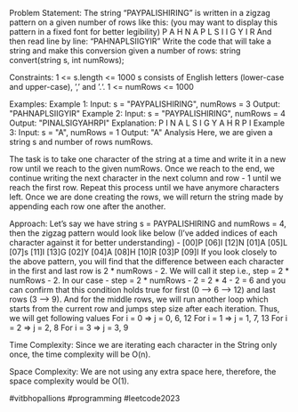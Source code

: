 Problem Statement:
The string “PAYPALISHIRING” is written in a zigzag pattern on a given number of rows like this: (you may want to display this pattern in a fixed font for better legibility)
P A H N A P L S I I G Y I R And then read line by line: “PAHNAPLSIIGYIR”
Write the code that will take a string and make this conversion given a number of rows: string convert(string s, int numRows);

Constraints: 
1 <= s.length <= 1000 
s consists of English letters (lower-case and upper-case), ’,’ and ’.‘. 
1 <= numRows <= 1000 

Examples: 
Example 1:
Input: s = "PAYPALISHIRING", numRows = 3 Output: "PAHNAPLSIIGYIR" Example 2:
Input: s = "PAYPALISHIRING", numRows = 4 Output: "PINALSIGYAHRPI" Explanation: P I N A L S I G Y A H R P I Example 3:
Input: s = "A", numRows = 1 Output: "A" Analysis Here, we are given a string s and number of rows numRows. 

The task is to take one character of the string at a time and write it in a new row until we reach to the given numRows. 
Once we reach to the end, we continue writing the next character in the next column and row - 1 until we reach the first row. 
Repeat this process until we have anymore characters left.
Once we are done creating the rows, we will return the string made by appending each row one after the another.

Approach: 
Let’s say we have string s = PAYPALISHIRING and numRows = 4, then the zigzag pattern would look like below (I’ve added indices of each character against it for better understanding) -
[00]P [06]I [12]N
[01]A [05]L [07]s [11]I [13]G
[02]Y [04]A [08]H [10]R
[03]P [09]I
If you look closely to the above pattern, you will find that the difference between each character in the first and last row is 2 * numRows - 2. We will call it step i.e., step = 2 * numRows - 2.
In our case - step = 2 * numRows - 2 = 2 * 4 - 2 = 6 and you can confirm that this condition holds true for first (0 —> 6 —> 12) and last rows (3 —> 9).
And for the middle rows, we will run another loop which starts from the current row and jumps step size after each iteration. Thus, we will get following values
For i = 0 => j = 0, 6, 12
For i = 1 => j = 1, 7, 13
For i = 2 => j = 2, 8
For i = 3 => j = 3, 9



Time Complexity:
Since we are iterating each character in the String only once, the time complexity will be O(n).

Space Complexity:
We are not using any extra space here, therefore, the space complexity would be O(1).

#vitbhopallions #programming #leetcode2023
